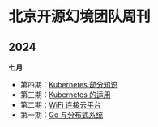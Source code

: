 # 北京开源幻境团队周刊

## 2024

**七月**

- 第四期：[Kubernetes 部分知识](docs/2024/08/issue-4.md)
- 第三期：[Kubernetes 的运用](docs/2024/07/issue-3.md)
- 第二期：[WiFi 连接云平台](docs/2024/07/issue-2.md)
- 第一期：[Go 与分布式系统](docs/2024/07/issue-1.md)
